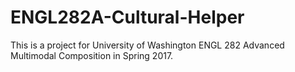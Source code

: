 # ENGL282A-Cultural-Helper
This is a project for University of Washington ENGL 282 Advanced Multimodal Composition in Spring 2017.